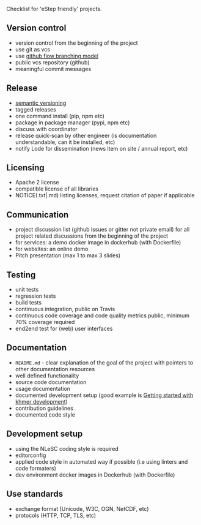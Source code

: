 Checklist for 'eStep friendly' projects.

## Version control

- version control from the beginning of the project
- use git as vcs
- use [github flow branching model](https://guides.github.com/introduction/flow/)
- public vcs repository (github)
- meaningful commit messages

## Release

- [semantic versioning](http://semver.org/)
- tagged releases
- one command install (pip, npm etc)
- package in package manager (pypi, npm etc)
- discuss with coordinator
- release quick-scan by other engineer (is documentation understandable, can it be installed, etc)
- notify Lode for dissemination (news item on site / annual report, etc)

## Licensing

- Apache 2 license
- compatible license of all libraries
- NOTICE(.txt|.md) listing licenses, request citation of paper if applicable

## Communication

- project discussion list (github issues or gitter not private email) for all project related discussions from the beginning of the project
- for services: a demo docker image in dockerhub (with Dockerfile)
- for websites: an online demo
- Pitch presentation (max 1 to max 3 slides)

## Testing

- unit tests
- regression tests
- build tests
- continuous integration, public on Travis
- continuous code coverage and code quality metrics public, minimum 70% coverage required
- end2end test for (web) user interfaces

## Documentation
- `README.md` - clear explanation of the goal of the project with pointers to other documentation resources
- well defined functionality
- source code documentation
- usage documentation
- documented development setup (good example is [Getting started with khmer development](http://khmer.readthedocs.org/en/latest/dev/getting-started.html))
- contribution guidelines
- documented code style

## Development setup

- using the NLeSC coding style is required
- editorconfig
- applied code style in automated way if possible (i.e using linters and code formaters)
- dev environment docker images in Dockerhub (with Dockerfile)

## Use standards
- exchange format (Unicode, W3C, OGN, NetCDF, etc)
- protocols (HTTP, TCP, TLS, etc)
